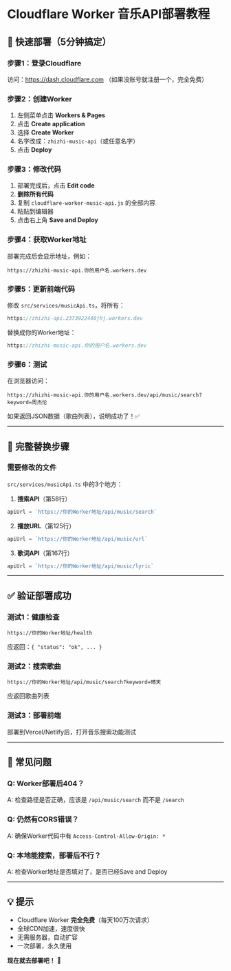 # Cloudflare Worker 音乐API部署教程

## 🚀 快速部署（5分钟搞定）

### 步骤1：登录Cloudflare
访问：https://dash.cloudflare.com
（如果没账号就注册一个，完全免费）

### 步骤2：创建Worker
1. 左侧菜单点击 **Workers & Pages**
2. 点击 **Create application**
3. 选择 **Create Worker**
4. 名字改成：`zhizhi-music-api`（或任意名字）
5. 点击 **Deploy**

### 步骤3：修改代码
1. 部署完成后，点击 **Edit code**
2. **删除所有代码**
3. 复制 `cloudflare-worker-music-api.js` 的全部内容
4. 粘贴到编辑器
5. 点击右上角 **Save and Deploy**

### 步骤4：获取Worker地址
部署完成后会显示地址，例如：
```
https://zhizhi-music-api.你的用户名.workers.dev
```

### 步骤5：更新前端代码
修改 `src/services/musicApi.ts`，将所有：
```javascript
https://zhizhi-api.2373922440jhj.workers.dev
```
替换成你的Worker地址：
```javascript
https://zhizhi-music-api.你的用户名.workers.dev
```

### 步骤6：测试
在浏览器访问：
```
https://zhizhi-music-api.你的用户名.workers.dev/api/music/search?keyword=周杰伦
```

如果返回JSON数据（歌曲列表），说明成功了！✅

---

## 📝 完整替换步骤

### 需要修改的文件
`src/services/musicApi.ts` 中的3个地方：

1. **搜索API**（第58行）
```javascript
apiUrl = `https://你的Worker地址/api/music/search`
```

2. **播放URL**（第125行）
```javascript
apiUrl = `https://你的Worker地址/api/music/url`
```

3. **歌词API**（第167行）
```javascript
apiUrl = `https://你的Worker地址/api/music/lyric`
```

---

## ✅ 验证部署成功

### 测试1：健康检查
```
https://你的Worker地址/health
```
应返回：`{ "status": "ok", ... }`

### 测试2：搜索歌曲
```
https://你的Worker地址/api/music/search?keyword=晴天
```
应返回歌曲列表

### 测试3：部署前端
部署到Vercel/Netlify后，打开音乐搜索功能测试

---

## 🎯 常见问题

### Q: Worker部署后404？
A: 检查路径是否正确，应该是 `/api/music/search` 而不是 `/search`

### Q: 仍然有CORS错误？
A: 确保Worker代码中有 `Access-Control-Allow-Origin: *`

### Q: 本地能搜索，部署后不行？
A: 检查Worker地址是否填对了，是否已经Save and Deploy

---

## 💡 提示

- Cloudflare Worker **完全免费**（每天100万次请求）
- 全球CDN加速，速度很快
- 无需服务器，自动扩容
- 一次部署，永久使用

**现在就去部署吧！** 🎉

